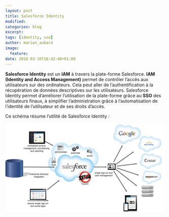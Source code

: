 ```yaml
---
layout: post
title: Salesforce Identity
modified:
categories: blog
excerpt:
tags: [identity, sso]
author: marion_aubard
image:
  feature:
date: 2016-03-16T16:42:48+01:00
---
```


**Salesforce Identity** est un **IAM** à travers la plate-forme Salesforce. **IAM (Identity and Access Management)** permet de contrôler l’accès aux utilisateurs sur des ordinateurs. Cela peut aller de l’authentification à la récupération de données descriptives sur les utilisateurs.
Salesforce Identity permet d’améliorer l’utilisation de la plate-forme grâce au **SSO** des utilisateurs finaux, à simplifier l’administration grâce à l’automatisation de l’identité de l’utilisateur et de ses droits d’accès.

Ce schéma résume l’utilité de Salesforce Identity :

![Flux de Salesforce Identity](/images/sf-identity-flow.png)